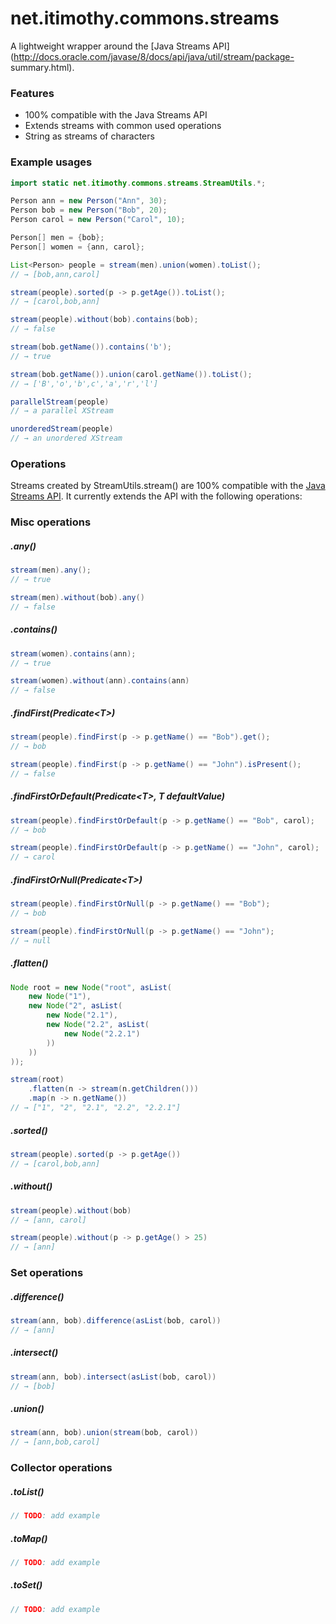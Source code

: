 # net.itimothy.commons.streams
A lightweight wrapper around the [Java Streams API](http://docs.oracle.com/javase/8/docs/api/java/util/stream/package-
summary.html).

### Features
  - 100% compatible with the Java Streams API
  - Extends streams with common used operations
  - String as streams of characters
 
### Example usages
```java
import static net.itimothy.commons.streams.StreamUtils.*;

Person ann = new Person("Ann", 30);
Person bob = new Person("Bob", 20);
Person carol = new Person("Carol", 10);

Person[] men = {bob};
Person[] women = {ann, carol};

List<Person> people = stream(men).union(women).toList();
// → [bob,ann,carol]

stream(people).sorted(p -> p.getAge()).toList();
// → [carol,bob,ann]

stream(people).without(bob).contains(bob);
// → false

stream(bob.getName()).contains('b');
// → true

stream(bob.getName()).union(carol.getName()).toList();
// → ['B','o','b',c','a','r','l']

parallelStream(people)
// → a parallel XStream

unorderedStream(people)
// → an unordered XStream
```

### Operations
Streams created by StreamUtils.stream() are 100% compatible with the [Java Streams
API](http://docs.oracle.com/javase/8/docs/api/java/util/stream/package-summary.html). It currently extends the API with the following operations:

### Misc operations

##### .any()
```java
stream(men).any();
// → true

stream(men).without(bob).any()
// → false
```

##### .contains()
```java
stream(women).contains(ann);
// → true

stream(women).without(ann).contains(ann)
// → false
```

##### .findFirst(Predicate&lt;T&gt;)
```java
stream(people).findFirst(p -> p.getName() == "Bob").get();
// → bob

stream(people).findFirst(p -> p.getName() == "John").isPresent();
// → false
```

##### .findFirstOrDefault(Predicate&lt;T&gt;, T defaultValue)
```java
stream(people).findFirstOrDefault(p -> p.getName() == "Bob", carol);
// → bob

stream(people).findFirstOrDefault(p -> p.getName() == "John", carol);
// → carol
```

##### .findFirstOrNull(Predicate&lt;T&gt;)
```java
stream(people).findFirstOrNull(p -> p.getName() == "Bob");
// → bob

stream(people).findFirstOrNull(p -> p.getName() == "John");
// → null
```

##### .flatten()
```java
Node root = new Node("root", asList(
    new Node("1"),
    new Node("2", asList(
        new Node("2.1"),
        new Node("2.2", asList(
            new Node("2.2.1")
        ))
    ))
));

stream(root)
    .flatten(n -> stream(n.getChildren()))
    .map(n -> n.getName())
// → ["1", "2", "2.1", "2.2", "2.2.1"]
```

##### .sorted()
```java
stream(people).sorted(p -> p.getAge())
// → [carol,bob,ann]
```

##### .without()
```java
stream(people).without(bob)
// → [ann, carol]

stream(people).without(p -> p.getAge() > 25)
// → [ann]
```

### Set operations

##### .difference()
```java
stream(ann, bob).difference(asList(bob, carol))
// → [ann]
```

##### .intersect()
```java
stream(ann, bob).intersect(asList(bob, carol))
// → [bob]
```

##### .union()
```java
stream(ann, bob).union(stream(bob, carol))
// → [ann,bob,carol]
```

### Collector operations

##### .toList()
```java
// TODO: add example
```

##### .toMap()
```java
// TODO: add example
```

##### .toSet()
```java
// TODO: add example
```
